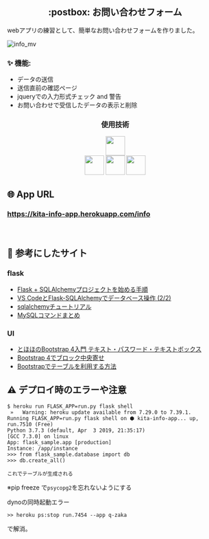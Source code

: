 <h2 align="center"> :postbox: お問い合わせフォーム</h2>
webアプリの練習として、簡単なお問い合わせフォームを作りました。<br>

![info_mv](https://user-images.githubusercontent.com/52794486/78278951-c409d180-7551-11ea-8588-4d645faf1216.gif)

### :sparkles: 機能:
- データの送信
- 送信直前の確認ページ
- jqueryでの入力形式チェック and 警告
- お問い合わせで受信したデータの表示と削除

<h3 align="center">使用技術</h3>
<p align="center">
  <a href="[flask公式サイトURL](https://a2c.bitbucket.io/flask/)"><img src="https://a2c.bitbucket.io/flask/_images/logo-full.png" height="45px;" /></a><br>
  <a href="[jquery公式サイトURL](https://jquery.com/)"><img src="https://syncer.jp/storage/web/brand-logos/static/dst/jquery-logo-001.png" height="45px;" /></a>
  <a href="[bootstrap公式サイトURL](https://getbootstrap.com/)"><img src="https://www.yutaliberty.com/wp-content/uploads/2019/03/bootstrap-logo.png" height="45px;" /></a>
  <a href="[heroku公式サイトURL](https://jp.heroku.com/)"><img src="https://cdn-ak.f.st-hatena.com/images/fotolife/y/yazawa_tech/20190705/20190705103445.png" height="45px;" /></a>

</p>

## 🌐 App URL

### **https://kita-info-app.herokuapp.com/info**  
　
## :paperclip: 参考にしたサイト

### flask
- [Flask + SQLAlchemyプロジェクトを始める手順](https://qiita.com/shirakiya/items/0114d51e9c189658002e)
- [VS CodeとFlask-SQLAlchemyでデータベース操作 (2/2)](https://www.atmarkit.co.jp/ait/articles/1808/07/news029_2.html)
- [sqlalchemyチュートリアル](https://qiita.com/msrks/items/15144746ff4f7aced4b5)
- [MySQLコマンドまとめ](https://qiita.com/merrill/items/967884c02e10bd8f32f5#%E3%83%87%E3%83%BC%E3%82%BF%E3%83%99%E3%83%BC%E3%82%B9%E6%93%8D%E4%BD%9C)

### UI
- [とほほのBootstrap 4入門 テキスト・パスワード・テキストボックス](http://www.tohoho-web.com/bootstrap/forms.html)
- [Bootstrap 4でブロック中央寄せ](https://qiita.com/Fendo181/items/1f32cbbfa676766ae331)
- [Bootstrapでテーブルを利用する方法](https://qiita.com/AquaMeria/items/b94d1d9ba074f04336b9#%E3%83%AC%E3%82%B9%E3%83%9D%E3%83%B3%E3%82%B7%E3%83%96)

## :warning: デプロイ時のエラーや注意

```Console
$ heroku run FLASK_APP=run.py flask shell
 »   Warning: heroku update available from 7.29.0 to 7.39.1.
Running FLASK_APP=run.py flask shell on ⬢ kita-info-app... up, run.7510 (Free)
Python 3.7.3 (default, Apr  3 2019, 21:35:17) 
[GCC 7.3.0] on linux
App: flask_sample.app [production]
Instance: /app/instance
>>> from flask_sample.database import db
>>> db.create_all()

これでテーブルが生成される
```
※pip freeze で`psycopg2`を忘れないようにする

dynoの同時起動エラー

```Console
>> heroku ps:stop run.7454 --app q-zaka
```
で解消。